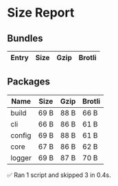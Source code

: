 # Size Report

## Bundles

| Entry | Size | Gzip | Brotli |
| ----- | ---- | ---- | ------ |

## Packages

| Name   | Size | Gzip | Brotli |
| ------ | ---- | ---- | ------ |
| build  | 69 B | 88 B | 66 B   |
| cli    | 66 B | 86 B | 61 B   |
| config | 69 B | 88 B | 61 B   |
| core   | 67 B | 86 B | 62 B   |
| logger | 69 B | 87 B | 70 B   |

✅ Ran 1 script and skipped 3 in 0.4s.
